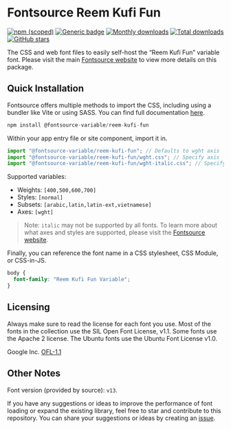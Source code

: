 # Fontsource Reem Kufi Fun

[![npm (scoped)](https://img.shields.io/npm/v/@fontsource-variable/reem-kufi-fun?color=brightgreen)](https://www.npmjs.com/package/@fontsource-variable/reem-kufi-fun) [![Generic badge](https://img.shields.io/badge/fontsource-passing-brightgreen)](https://github.com/fontsource/fontsource) [![Monthly downloads](https://badgen.net/npm/dm/@fontsource-variable/reem-kufi-fun)](https://github.com/fontsource/fontsource) [![Total downloads](https://badgen.net/npm/dt/@fontsource-variable/reem-kufi-fun)](https://github.com/fontsource/fontsource) [![GitHub stars](https://img.shields.io/github/stars/fontsource/fontsource.svg?style=social&label=Star)](https://github.com/fontsource/fontsource/stargazers)

The CSS and web font files to easily self-host the “Reem Kufi Fun” variable font. Please visit the main [Fontsource website](https://fontsource.org/fonts/reem-kufi-fun) to view more details on this package.

## Quick Installation

Fontsource offers multiple methods to import the CSS, including using a bundler like Vite or using SASS. You can find full documentation [here](https://fontsource.org/docs/getting-started/introduction).

```javascript
npm install @fontsource-variable/reem-kufi-fun
```

Within your app entry file or site component, import it in.

```javascript
import "@fontsource-variable/reem-kufi-fun"; // Defaults to wght axis
import "@fontsource-variable/reem-kufi-fun/wght.css"; // Specify axis
import "@fontsource-variable/reem-kufi-fun/wght-italic.css"; // Specify axis and style
```

Supported variables:
- Weights: `[400,500,600,700]`
- Styles: `[normal]`
- Subsets: `[arabic,latin,latin-ext,vietnamese]`
- Axes: `[wght]`

> Note: `italic` may not be supported by all fonts. To learn more about what axes and styles are supported, please visit the [Fontsource website](https://fontsource.org/fonts/reem-kufi-fun).

Finally, you can reference the font name in a CSS stylesheet, CSS Module, or CSS-in-JS.

```css
body {
  font-family: "Reem Kufi Fun Variable";
}
```

## Licensing
Always make sure to read the license for each font you use. Most of the fonts in the collection use the SIL Open Font License, v1.1. Some fonts use the Apache 2 license. The Ubuntu fonts use the Ubuntu Font License v1.0.

Google Inc.
[OFL-1.1](http://scripts.sil.org/OFL)

## Other Notes
Font version (provided by source): `v13`.

If you have any suggestions or ideas to improve the performance of font loading or expand the existing library, feel free to star and contribute to this repository. You can share your suggestions or ideas by creating an [issue](https://github.com/fontsource/fontsource/issues).